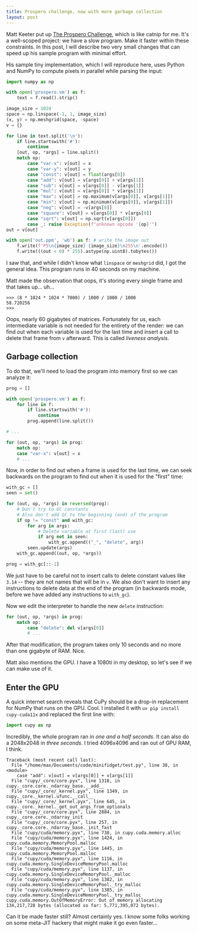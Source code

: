 ```yaml
---
title: Prospero challenge, now with more garbage collection
layout: post
---
```


Matt Keeter put up [The Prospero
Challenge](https://www.mattkeeter.com/projects/prospero/), which is like catnip
for me. It's a well-scoped project: we have a slow program. Make it faster
within these constraints. In this post, I will describe two very small changes
that can speed up his sample program with minimal effort.

His sample tiny implementation, which I will reproduce here, uses Python and
NumPy to compute pixels in parallel while parsing the input:

```python
import numpy as np

with open('prospero.vm') as f:
    text = f.read().strip()

image_size = 1024
space = np.linspace(-1, 1, image_size)
(x, y) = np.meshgrid(space, -space)
v = {}

for line in text.split('\n'):
    if line.startswith('#'):
        continue
    [out, op, *args] = line.split()
    match op:
        case "var-x": v[out] = x
        case "var-y": v[out] = y
        case "const": v[out] = float(args[0])
        case "add": v[out] = v[args[0]] + v[args[1]]
        case "sub": v[out] = v[args[0]] - v[args[1]]
        case "mul": v[out] = v[args[0]] * v[args[1]]
        case "max": v[out] = np.maximum(v[args[0]], v[args[1]])
        case "min": v[out] = np.minimum(v[args[0]], v[args[1]])
        case "neg": v[out] = -v[args[0]]
        case "square": v[out] = v[args[0]] * v[args[0]]
        case "sqrt": v[out] = np.sqrt(v[args[0]])
        case _: raise Exception(f"unknown opcode '{op}'")
out = v[out]

with open('out.ppm', 'wb') as f: # write the image out
    f.write(f'P5\n{image_size} {image_size}\n255\n'.encode())
    f.write(((out < 0) * 255).astype(np.uint8).tobytes())
```

I saw that, and while I didn't know what `linspace` or `meshgrid` did, I got
the general idea. This program runs in 40 seconds on my machine.

Matt made the observation that oops, it's storing every single frame and that
takes up... uh...

```console?prompt=>>>
>>> (8 * 1024 * 1024 * 7000) / 1000 / 1000 / 1000
58.720256
>>>
```

Oops, nearly 60 gigabytes of matrices. Fortunately for us, each intermediate
variable is not needed for the entirety of the render: we can find out when
each variable is used for the last time and insert a call to delete that frame
from `v` afterward. This is called *liveness analysis*.

## Garbage collection

To do that, we'll need to load the program into memory first so we can analyze
it:

```python
prog = []

with open('prospero.vm') as f:
    for line in f:
        if line.startswith('#'):
            continue
        prog.append(line.split())

# ...

for (out, op, *args) in prog:
    match op:
    case "var-x": v[out] = x
    # ...
```

Now, in order to find out when a frame is used for the last time, we can seek
backwards on the program to find out when it is used for the "first" time:

```python
with_gc = []
seen = set()

for (out, op, *args) in reversed(prog):
    # Don't try to GC constants
    # Also don't add GC to the beginning (end) of the program
    if op != "const" and with_gc:
        for arg in args:
            # Delete variable at first (last) use
            if arg not in seen:
                with_gc.append(("_", "delete", arg))
        seen.update(args)
    with_gc.append((out, op, *args))

prog = with_gc[::-1]
```

We just have to be careful not to insert calls to delete constant values like
`3.14` -- they are not names that will be in `v`. We also don't want to insert
any instructions to delete data at the end of the program (in backwards mode,
before we have added any instructions to `with_gc`).

Now we edit the interpreter to handle the new `delete` instruction:

```python
for (out, op, *args) in prog:
    match op:
        case "delete": del v[args[0]]
        # ...
```

After that modification, the program takes only 10 seconds and no more than one
gigabyte of RAM. Nice.

Matt also mentions the GPU. I have a 1080ti in my desktop, so let's see if we
can make use of it.

## Enter the GPU

A quick internet search reveals that CuPy should be a drop-in replacement for
NumPy that runs on the GPU. Cool. I installed it with `uv pip install
cupy-cuda11x` and replaced the first line with:

```python
import cupy as np
```

Incredibly, the whole program ran in *one and a half seconds*. It can also do a
2048x2048 in *three seconds*. I tried 4096x4096 and ran out of GPU RAM, I
think.

```
Traceback (most recent call last):
  File "/home/max/Documents/code/minifidget/test.py", line 38, in <module>
    case "add": v[out] = v[args[0]] + v[args[1]]
  File "cupy/_core/core.pyx", line 1318, in cupy._core.core._ndarray_base.__add__
  File "cupy/_core/_kernel.pyx", line 1349, in cupy._core._kernel.ufunc.__call__
  File "cupy/_core/_kernel.pyx", line 645, in cupy._core._kernel._get_out_args_from_optionals
  File "cupy/_core/core.pyx", line 2884, in cupy._core.core._ndarray_init
  File "cupy/_core/core.pyx", line 257, in cupy._core.core._ndarray_base._init_fast
  File "cupy/cuda/memory.pyx", line 738, in cupy.cuda.memory.alloc
  File "cupy/cuda/memory.pyx", line 1424, in cupy.cuda.memory.MemoryPool.malloc
  File "cupy/cuda/memory.pyx", line 1445, in cupy.cuda.memory.MemoryPool.malloc
  File "cupy/cuda/memory.pyx", line 1116, in cupy.cuda.memory.SingleDeviceMemoryPool.malloc
  File "cupy/cuda/memory.pyx", line 1137, in cupy.cuda.memory.SingleDeviceMemoryPool._malloc
  File "cupy/cuda/memory.pyx", line 1382, in cupy.cuda.memory.SingleDeviceMemoryPool._try_malloc
  File "cupy/cuda/memory.pyx", line 1385, in cupy.cuda.memory.SingleDeviceMemoryPool._try_malloc
cupy.cuda.memory.OutOfMemoryError: Out of memory allocating 134,217,728 bytes (allocated so far: 5,771,395,072 bytes).
```

Can it be made faster still? Almost certainly yes. I know some folks working on
some meta-JIT hackery that might make it go even faster...
